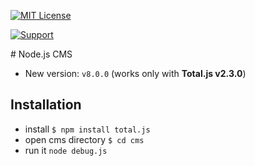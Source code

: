 [![MIT License][license-image]][license-url]

[![Support](https://www.totaljs.com/img/button-support.png?v=2)](https://www.totaljs.com/support/)

# Node.js CMS

- New version: `v8.0.0` (works only with __Total.js v2.3.0__)

## Installation

- install `$ npm install total.js`
- open cms directory `$ cd cms`
- run it `node debug.js`

[license-image]: https://img.shields.io/badge/license-MIT-blue.svg?style=flat
[license-url]: license.txt
